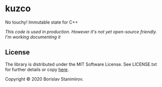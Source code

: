 # kuzco

No touchy! Immutable state for C++

*This code is used in production. However it's not yet open-source friendly. I'm working documenting it*

## License

The library is distributed under the MIT Software License. See LICENSE.txt for further details or copy [here](http://opensource.org/licenses/MIT).

Copyright &copy; 2020 Borislav Stanimirov.
